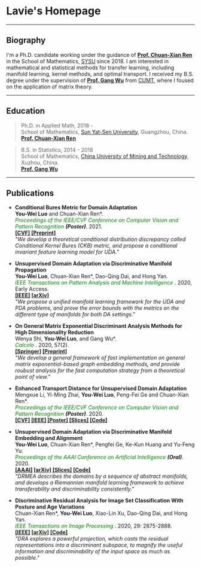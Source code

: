 # Lavie's Homepage

---
## Biography

I'm a Ph.D. candidate working under the guidance of **[Prof. Chuan-Xian Ren](http://www.scholat.com/renchx)** in the School of Mathematics, [SYSU](http://www.sysu.edu.cn/en/index.htm) since 2018. I am interested in mathematical and statistical methods for transfer learning, including manifold learning, kernel methods, and optimal transport. I received my B.S. degree under the supervision of **[Prof. Gang Wu](https://www.researchgate.net/profile/Gang_Wu21)** from [CUMT](http://global.cumt.edu.cn/), where I foused on the application of matrix theory.

---
## Education
> Ph.D. in Applied Math, 2018 - <br>
> School of Mathematics, [Sun Yat-Sen University](http://www.sysu.edu.cn/en/index.htm), Guangzhou, China. <br>
> **[Prof. Chuan-Xian Ren](http://www.scholat.com/renchx)**

> B.S. in Statistics, 2014 - 2018  <br>
> School of Mathematics, [China University of Mining and Technology](http://global.cumt.edu.cn/), Xuzhou, China. <br>
> **[Prof. Gang Wu](https://www.researchgate.net/profile/Gang_Wu21)**

---
## Publications

+ **Conditional Bures Metric for Domain Adaptation** <br>
**You-Wei Luo** and Chuan-Xian Ren\*. <br>
*<font color="green"> Proceedings of the IEEE/CVF Conference on Computer Vision and Pattern Recognition </font>* ***(Poster)***. 2021. <br>
**[[CVF]](https://openaccess.thecvf.com/content/CVPR2021/html/Luo_Conditional_Bures_Metric_for_Domain_Adaptation_CVPR_2021_paper.html) [[Preprint]](https://www.youweiluo.top/Papers/ConditionalBures_CVPR2021.pdf)** <br>
*"We develop a theoretical conditional distribution discrepancy called Conditional Kernel Bures (CKB) metric, and propose a conditional invariant feature learning model for UDA."*

+ **Unsupervised Domain Adaptation via Discriminative Manifold Propagation** <br>
**You-Wei Luo**, Chuan-Xian Ren\*, Dao-Qing Dai, and Hong Yan. <br>
*<font color="green"> IEEE Transactions on Pattern Analysis and Machine Intelligence </font>*. 2020, Early Access. <br>
**[[IEEE]](https://ieeexplore.ieee.org/document/9158545) [[arXiv]](https://arxiv.org/abs/2008.10030)** <br>
*"We propose a unified manifold learning framework for the UDA and PDA problems, and prove the error bounds with the metrics on the different type of manifolds for both DA settings."*

+ **On General Matrix Exponential Discriminant Analysis Methods for High Dimensionality Reduction** <br>
Wenya Shi, **You-Wei Luo**, and Gang Wu\*. <br>
*<font color="green"> Calcolo </font>*. 2020, 57(2). <br>
**[[Springer]](https://link.springer.com/article/10.1007%2Fs10092-020-00366-6) [[Preprint]](https://www.youweiluo.top/Papers/On%20General%20Matrix%20Exponential%20Discriminant%20Analysis%20Methods%20for%20High%20Dimensionality%20Reduction.pdf)** <br>
*"We develop a general framework of fast implementation on general matrix exponential-based graph embedding methods, and provide roubust analysis for the fast
computation strategy from a theoretical point of view."*

+ **Enhanced Transport Distance for Unsupervised Domain Adaptation** <br>
Mengxue Li, Yi-Ming Zhai, **You-Wei Luo**, Peng-Fei Ge and Chuan-Xian Ren\*. <br>
*<font color="green"> Proceedings of the IEEE/CVF Conference on Computer Vision and Pattern Recognition </font>* ***(Poster)***. 2020.<br>
**[[CVF]](https://openaccess.thecvf.com/content_CVPR_2020/html/Li_Enhanced_Transport_Distance_for_Unsupervised_Domain_Adaptation_CVPR_2020_paper.html) [[IEEE]](https://ieeexplore.ieee.org/document/9157821) [[Poster]](https://drive.google.com/file/d/1ljIuVgPJA4pyU5_WwlZSl60qHYq_ApjG/view?usp=sharing) [[Slices]](https://drive.google.com/file/d/1GhPtOSIHgmxrT8FBa0JXC1foQKlRDqpV/view?usp=sharing) [[Code]](https://github.com/LavieLuo/ETD)**

+ **Unsupervised Domain Adaptation via Discriminative Manifold Embedding and Alignment** <br>
**You-Wei Luo**, Chuan-Xian Ren\*, Pengfei Ge, Ke-Kun Huang and Yu-Feng Yu. <br>
*<font color="green"> Proceedings of the AAAI Conference on Artificial Intelligence </font>* ***(Oral)***. 2020. <br>
**[[AAAI]](https://aaai.org/ojs/index.php/AAAI/article/view/5943) [[arXiv]](https://arxiv.org/abs/2002.08675) [[Slices]](https://drive.google.com/file/d/1XdBqNrWW0N7hmDGRdyOUA5XAB8-1xd6U/view?usp=sharing) [[Code]](https://github.com/LavieLuo/DRMEA)** <br>
*"DRMEA describes the domains by a sequence of abstract manifolds, and develops a Riemannian manifold learning framework to achieve transferability and discriminability consistently."*

+ **Discriminative Residual Analysis for Image Set Classification With Posture and Age Variations** <br>
Chuan-Xian Ren\*, **You-Wei Luo**, Xiao-Lin Xu, Dao-Qing Dai, and Hong Yan. <br>
*<font color="green"> IEEE Transactions on Image Processing </font>*. 2020, 29: 2875-2888. <br>
**[[IEEE]](https://ieeexplore.ieee.org/document/8911369) [[arXiv]](https://arxiv.org/abs/2008.09994) [[Code]](https://github.com/LavieLuo/DRA)** <br>
*"DRA explores a powerful projection, which casts the residual representations into a discriminant subspace, to magnify the useful information and discriminability of the input space as much as possible."*
